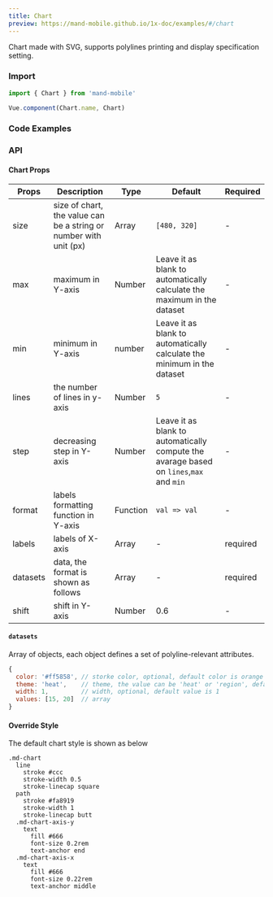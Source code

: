 ```yaml
---
title: Chart
preview: https://mand-mobile.github.io/1x-doc/examples/#/chart
---
```


Chart made with SVG, supports polylines printing and display specification setting.

### Import

```javascript
import { Chart } from 'mand-mobile'

Vue.component(Chart.name, Chart)
```

### Code Examples
<!-- DEMO -->

### API

#### Chart Props
| Props | Description | Type | Default | Required |
|----|-----|------|------|------|
| size | size of chart, the value can be a string or number with unit (px)| Array | `[480, 320]` | - |
| max | maximum in Y-axis | Number | Leave it as blank to automatically calculate the maximum in the dataset | - |
| min | minimum in Y-axis | number | Leave it as blank to automatically calculate the minimum in the dataset | - |
| lines | the number of lines in y-axis| Number | `5` | - |
| step | decreasing step in Y-axis | Number | Leave it as blank to automatically compute the avarage based on `lines`,`max` and `min`| - |
| format | labels formatting function in Y-axis | Function | `val => val` | - |
| labels | labels of X-axis | Array | - | required |
| datasets | data, the format is shown as follows | Array | - | required|
| shift | shift in Y-axis| Number | 0.6 | - |

#### `datasets`
Array of objects, each object defines a set of polyline-relevant attributes.

```javascript
{
  color: '#ff5858', // storke color, optional, default color is orange
  theme: 'heat',    // theme, the value can be 'heat' or 'region', default value is empty
  width: 1,         // width, optional, default value is 1
  values: [15, 20]  // array
}
```

#### Override Style
The default chart style is shown as below

```stylus
.md-chart
  line
    stroke #ccc
    stroke-width 0.5
    stroke-linecap square
  path
    stroke #fa8919
    stroke-width 1
    stroke-linecap butt
  .md-chart-axis-y
    text
      fill #666
      font-size 0.2rem
      text-anchor end
  .md-chart-axis-x
    text
      fill #666
      font-size 0.22rem
      text-anchor middle
```
